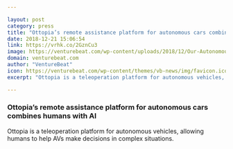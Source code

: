 ```yaml
---

layout: post
category: press
title: "Ottopia’s remote assistance platform for autonomous cars combines humans with AI"
date: 2018-12-21 15:06:54
link: https://vrhk.co/2GznCu3
image: https://venturebeat.com/wp-content/uploads/2018/12/Our-Autonomous-Car.jpg?fit=1931%2C1131&strip=all
domain: venturebeat.com
author: "VentureBeat"
icon: https://venturebeat.com/wp-content/themes/vb-news/img/favicon.ico
excerpt: "Ottopia is a teleoperation platform for autonomous vehicles, allowing humans to help AVs make decisions in complex situations."

---
```


### Ottopia’s remote assistance platform for autonomous cars combines humans with AI

Ottopia is a teleoperation platform for autonomous vehicles, allowing humans to help AVs make decisions in complex situations.